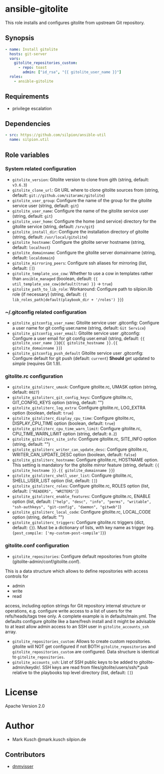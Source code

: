 # ansible-gitolite

This role installs and configures gitolite from upstream Git repository.

## Synopsis

```yaml
- name: Install gitolite
  hosts: git-server
  vars:
    gitolite_repositories_custom:
      - repo: toast
        admin: ["id_rsa", "{{ gitolite_user_name }}"]
  roles:
    - ansible-gitolite
```

## Requirements

* privilege escalation

## Dependencies

```yaml
- src: https://github.com/silpion/ansible-util
  name: silpion.util
```

## Role variables

### System related configuration

* `gitolite_version`: Gitolite version to clone from gith (string, default: `v3.6.3`)
* `gitolite_clone_url`: Git URL where to clone gitolite sources from (string, default: `git://github.com/sitaramc/gitolite`)
* `gitolite_user_group`: Configure the name of the group for the gitolite service user (string, default: `git`)
* `gitolite_user_name`: Configure the name of the gitolite service user (string, default: `git`)
* `gitolite_user_home`: Configure the home (and service) directory for the gitolite service (string, default: `/srv/git`)
* `gitolite_install_dir`: Configure the installation directory of gitolite (string, default: `/usr/local/gitolite`)
* `gitolite_hostname`: Configure the gitolite server hostname (string, default: `localhost`)
* `gitolite_domainname`: Configure the gitolite server domainname (string, default: `localdomain`)
* `gitolite_mirroring_peers`: Configure ssh aliases for mirroring (list, default: `[]`)
* `gitolite_template_use_cow`: Whether to use a cow in templates rather than `ansible_managed` (boolean, default: `{{ util_template_use_cow|default(true) }}` -> `true`)
* `gitolite_path_to_lib_role`: Workaround: Configure path to silpion.lib role (if necessary) (string, default: `{{ lib_roles_path|default(playbook_dir + '/roles') }}`)

### ~/.gitconfig related configuration

* `gitolite_gitconfig_user_name`: Gitolite service user .gitconfig: Configure a user name for git config user.name (string, default: `Git Service`)
* `gitolite_gitconfig_user_email`: Gitolite service user .gitconfig: Configure a user email for git config user.email (string, default: `{{ gitolite_user_name }}@{{ gitolite_hostname }}.{{ gitolite_domainname }}`)
* `gitolite_gitconfig_push_default` Gitolite service user .gitconfig: Configure default for git push (default: `current`) **Should** get updated to *simple* (requires Git 1.9).

### gitolite.rc configuration

* `gitolite_gitoliterc_umask`: Configure gitolite.rc, UMASK option (string, default: `0027`)
* `gitolite_gitoliterc_git_config_keys`: Configure gitolite.rc, GIT_CONFIG_KEYS option (string, default: "")
* `gitolite_gitoliterc_log_extra`: Configure gitolite.rc, LOG_EXTRA option (boolean, default: `true`)
* `gitolite_gitoliterc_display_cpu_time`: Configure gitolite.rc, DISPLAY_CPU_TIME option (boolean, default: `true`)
* `gitolite_gitoliterc_cpu_time_warn_limit`: Configure gitolite.rc, CPU_TIME_WARN_LIMIT option (string, default: `0.2`)
* `gitolite_gitoliterc_site_info`: Configure gitolite.rc, SITE_INFO option (string, default: "")
* `gitolite_gitoliterc_writer_can_update_desc`: Configure gitolite.rc, WRITER_CAN_UPDATE_DESC option (boolean, default: `false`)
* `gitolite_gitoliterc_hostname`: Configure gitolite.rc, HOSTNAME option. This setting is mandatory for the gitolite *mirror* feature (string, default: `{{ gitolite_hostname }}.{{ gitolite_domainname }}`)
* `gitolite_gitoliterc_shell_user_list`: Configure gitolite.rc, SHELL_USER_LIST option (list, default: `[]`)
* `gitolite_gitoliterc_roles`: Configure gitolite.rc, ROLES option (list, default: `["READERS", "WRITERS"]`)
* `gitolite_gitoliterc_enable_features`: Configure gitolite.rc, ENABLE option (list, default: `["help", "desc", "info", "perms", "writable", "ssh-authkeys", "git-config", "daemon", "gitweb"]`)
* `gitolite_gitoliterc_local_code`: Configure gitolite.rc, LOCAL_CODE option (string, default: "")
* `gitolite_gitoliterc_triggers`: Configure gitolite.rc triggers (dict, default: `{}`). Must be a dictionary of lists, with key name as trigger (eg. `{post_compile: ['my-custom-post-compile']}`)

### gitolite.conf configuration

* `gitolite_repositories`: Configure default repositories from gitolite (gitolite-admin/conf/gitolite.conf).

This is a data structure which allows to define repositories with access
controls for

* admin
* write
* read

access, including option strings for Git repository internal structure
or operations, e.g. configure write access to a list of users for the
refs/heads/tags tree only.
A complete example is in defaults/main.yml. The defaults configure
gitolite like a bare/fresh install and it might be advisable to at
least allow admin access to an SSH user in `gitolite_accounts_ssh` array.

* `gitolite_repositories_custom`: Allows to create custom repositories. gitolite will NOT get configured if not BOTH `gitolite_repositories` and `gitolite_repositories_custom` are configured. Data structure is identical to `gitolite_repositories`.
* `gitolite_accounts_ssh`: List of SSH public keys to be added to gitolite-admin/keydir/. SSH keys are read from files/gitolite/users/ssh/*.pub relative to the playbooks top level directory (list, default: `[]`)

# License

Apache Version 2.0

# Author

* Mark Kusch @mark.kusch silpion.de

## Contributors

* [dnmvisser](https://github.com/dnmvisser)


<!-- vim: set ts=4 sw=4 et nofen: -->
